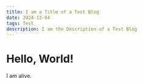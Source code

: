 ```yaml
---
title: I am a Title of a Test Blog
date: 2024-12-04
tags: Test
description: I am the Description of a Test Blog
---
```


# Hello, World!

I am alive.